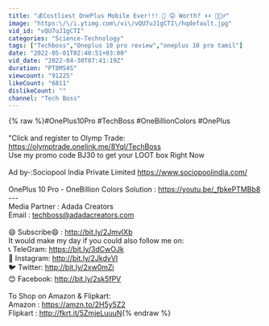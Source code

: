 ```yaml
---
title: "💰Costliest OnePlus Mobile Ever!!! 📲 😲 Worth? ⬆️⬇️ 🤷🏻‍♂️"
image: "https:\/\/i.ytimg.com\/vi\/vQU7uJ1gCTI\/hqdefault.jpg"
vid_id: "vQU7uJ1gCTI"
categories: "Science-Technology"
tags: ["Techboss","Oneplus 10 pro review","oneplus 10 pro tamil"]
date: "2022-05-01T02:40:51+03:00"
vid_date: "2022-04-30T07:41:19Z"
duration: "PT8M54S"
viewcount: "91225"
likeCount: "6811"
dislikeCount: ""
channel: "Tech Boss"
---
```

{% raw %}#OnePlus10Pro #TechBoss #OneBillionColors #OnePlus<br /><br />&quot;Click and register to Olymp Trade: <a rel="nofollow" target="blank" href="https://olymptrade.onelink.me/8YqI/TechBoss">https://olymptrade.onelink.me/8YqI/TechBoss</a><br /> Use my promo code  BJ30  to get your LOOT box Right Now<br /><br /> Ad by-:Sociopool India Private Limited  <a rel="nofollow" target="blank" href="https://www.sociopoolindia.com/">https://www.sociopoolindia.com/</a><br /><br />OnePlus 10 Pro - OneBillion Colors Solution : <a rel="nofollow" target="blank" href="https://youtu.be/_fbkePTMBb8">https://youtu.be/_fbkePTMBb8</a><br />---<br />Media Partner : Adada Creators<br />Email : techboss@adadacreators.com<br /><br />😄 Subscribe😄 : <a rel="nofollow" target="blank" href="http://bit.ly/2JmvIXb">http://bit.ly/2JmvIXb</a><br />It would make my day if you could also follow me on:<br />📞 TeleGram: <a rel="nofollow" target="blank" href="https://bit.ly/3dCwOJk">https://bit.ly/3dCwOJk</a><br />🌈 Instagram: <a rel="nofollow" target="blank" href="http://bit.ly/2JkdyVI">http://bit.ly/2JkdyVI</a><br />🐦 Twitter: <a rel="nofollow" target="blank" href="http://bit.ly/2xw0mZi">http://bit.ly/2xw0mZi</a><br />😊 Facebook: <a rel="nofollow" target="blank" href="http://bit.ly/2sk5fPV">http://bit.ly/2sk5fPV</a><br /><br />To Shop on Amazon &amp; Flipkart:<br />Amazon : <a rel="nofollow" target="blank" href="https://amzn.to/2H5y5Z2">https://amzn.to/2H5y5Z2</a><br />Flipkart  : <a rel="nofollow" target="blank" href="http://fkrt.it/5ZmjeLuuuN">http://fkrt.it/5ZmjeLuuuN</a>{% endraw %}
